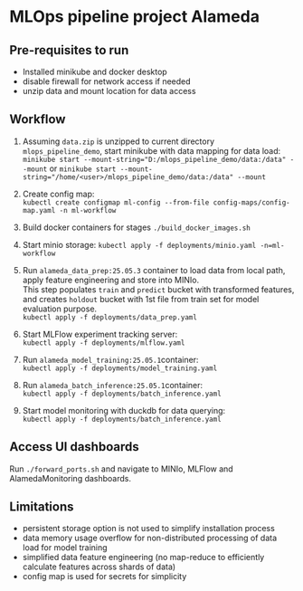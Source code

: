 # MLOps pipeline project Alameda

## Pre-requisites to run 

- Installed minikube and docker desktop
- disable firewall for network access if needed
- unzip data and mount location for data access

## Workflow

1. Assuming `data.zip` is unzipped to current directory `mlops_pipeline_demo`, start minikube with data mapping for data load:  
`minikube start --mount-string="D:/mlops_pipeline_demo/data:/data" --mount` or 
`minikube start --mount-string="/home/<user>/mlops_pipeline_demo/data:/data" --mount`

2. Create config map:  
`kubectl create configmap ml-config --from-file config-maps/config-map.yaml -n ml-workflow`  

3. Build docker containers for stages
`./build_docker_images.sh`

4. Start minio storage:
`kubectl apply -f deployments/minio.yaml -n=ml-workflow`  

5. Run `alameda_data_prep:25.05.3` container to load data from local path, apply feature engineering and store into MINIo.  
This step populates `train` and `predict` bucket with transformed features, and creates `holdout` bucket with 1st file from train set for model evaluation purpose.  
`kubectl apply -f deployments/data_prep.yaml`

6. Start MLFlow experiment tracking server:  
`kubectl apply -f deployments/mlflow.yaml`

7. Run `alameda_model_training:25.05.1`container:  
`kubectl apply -f deployments/model_training.yaml`

8. Run `alameda_batch_inference:25.05.1`container:  
`kubectl apply -f deployments/batch_inference.yaml`

9. Start model monitoring with duckdb for data querying:  
`kubectl apply -f deployments/batch_inference.yaml`

## Access UI dashboards

Run `./forward_ports.sh` and navigate to MINIo, MLFlow and AlamedaMonitoring dashboards.

## Limitations
- persistent storage option is not used to simplify installation process
- data memory usage overflow for non-distributed processing of data load for model training
- simplified data feature engineering (no map-reduce to efficiently calculate features across shards of data)
- config map is used for secrets for simplicity
